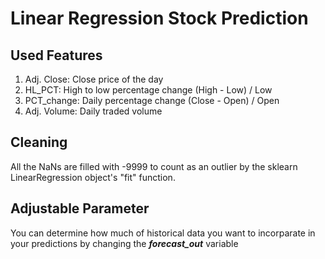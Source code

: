 # Linear Regression Stock Prediction

## Used Features
1) Adj. Close: Close price of the day
2) HL_PCT: High to low percentage change (High - Low) / Low
3) PCT_change: Daily percentage change (Close - Open) / Open
4) Adj. Volume: Daily traded volume

## Cleaning
All the NaNs are filled with -9999 to count as an outlier by the sklearn LinearRegression object's "fit" function.

## Adjustable Parameter
You can determine how much of historical data you want to incorparate in your predictions by changing the ***forecast_out*** variable
